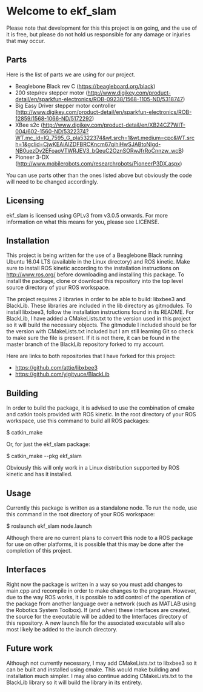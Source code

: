 # Welcome to ekf_slam
Please note that development for this this project is on going, and the use of
it is free, but please do not hold us responsible for any damage or injuries that
may occur.

## Parts
Here is the list of parts we are using for our project.
- Beaglebone Black rev C (https://beagleboard.org/black)
- 200 step/rev stepper motor (http://www.digikey.com/product-detail/en/sparkfun-electronics/ROB-09238/1568-1105-ND/5318747)
- Big Easy Driver stepper motor controller (http://www.digikey.com/product-detail/en/sparkfun-electronics/ROB-12859/1568-1066-ND/5172292)
- XBee s2c (http://www.digikey.com/product-detail/en/XB24CZ7WIT-004/602-1560-ND/5322374?WT.mc_id=IQ_7595_G_pla5322374&wt.srch=1&wt.medium=cpc&WT.srch=1&gclid=CjwKEAiAlZDFBRCKncm67qihiHwSJABtoNIgd-NB0uezDv2EFoaoVTWRJEV3_bQeuC2OznSORwJfrRoCnnzw_wcB)
- Pioneer 3-DX (http://www.mobilerobots.com/researchrobots/PioneerP3DX.aspx)

You can use parts other than the ones listed above but obviously the code will need to be changed accordingly.

## Licensing
ekf_slam is licensed using GPLv3 from v3.0.5 onwards. For more
information on what this means for you, please see LICENSE.

## Installation
This project is being written for the use of a Beaglebone Black running Ubuntu 16.04 LTS
(available in the Linux directory) and ROS kinetic. Make sure to install ROS kinetic 
according to the installation instructions on http://www.ros.org/ before downloading 
and installing this package. To install the package, clone or download this repository
into the top level source directory of your ROS workspace.

The project requires 2 libraries in order to be able to build: libxbee3 and BlackLib. 
These libraries are included in the lib directory as gitmodules. To install libxbee3, follow
the installation instructions found in its README. For BlackLib, I have added a CMakeLists.txt
to the version used in this project so it will build the necessary objects. The gitmodule I 
included should be for the version with CMakeLists.txt included but I am still learning Git so
check to make sure the file is present. If it is not there, it can be found in the master branch
of the BlackLib repository forked to my account.

Here are links to both repositories that I have forked for this project:
- https://github.com/attie/libxbee3
- https://github.com/yigityuce/BlackLib

## Building
In order to build the package, it is advised to use the combination of cmake and catkin tools
provided with ROS kinetic. In the root directory of your ROS workspace, use this command to build
all ROS packages:
  
  $ catkin_make

Or, for just the ekf_slam package:

  $ catkin_make --pkg ekf_slam
  
Obviously this will only work in a Linux distribution supported by ROS kinetic and has it installed.

## Usage
Currently this package is written as a standalone node. To run the node, use this command in the
root directory of your ROS workspace:

  $ roslaunch ekf_slam node.launch
  
Although there are no current plans to convert this node to a ROS package for use on other
platforms, it is possible that this may be done after the completion of this project.

## Interfaces
Right now the package is written in a way so you must add changes to main.cpp and recompile in order
to make changes to the program. However, due to the way ROS works, it is possible to add control of
the operation of the package from another language over a network (such as MATLAB using the 
Robotics System Toolbox). If (and when) these interfaces are created, the source for the executable
will be added to the Interfaces directory of this repository. A new launch file for the 
associated executable will also most likely be added to the launch directory.

## Future work
Although not currently necessary, I may add CMakeLists.txt to libxbee3 so it can be built
and installed using cmake. This would make building and installation much simpler. I may also
continue adding CMakeLists.txt to the BlackLib library so it will build the library in its
entirety.
